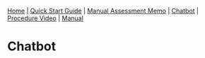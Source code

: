 <a href="index.md">Home</a> | <a href="quick_start_guide.md">Quick Start Guide</a> | <a href="manual_assessment_memo.md">Manual Assessment Memo</a> | <a href="chatbot.md">Chatbot</a> | <a href="procedure_video.md">Procedure Video</a> | <a href="manual.md">Manual</a>

# Chatbot
